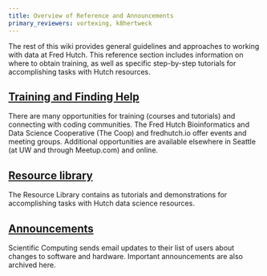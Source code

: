 ```yaml
---
title: Overview of Reference and Announcements
primary_reviewers: vortexing, k8hertweck
---
```

The rest of this wiki provides general guidelines and approaches to working with data at Fred Hutch. This reference section includes information on where to obtain training, as well as specific step-by-step tutorials for accomplishing tasks with Hutch resources.

## [Training and Finding Help](/scicomputing/reference_training/)

There are many opportunities for training (courses and tutorials) and connecting with coding communities. The Fred Hutch Bioinformatics and Data Science Cooperative (The Coop) and fredhutch.io offer events and meeting groups. Additional opportunities are available elsewhere in Seattle (at UW and through Meetup.com) and online.


## [Resource library](/compdemos/)

The Resource Library contains as tutorials and demonstrations for accomplishing tasks with Hutch data science resources.

## [Announcements](/scicompannounce/)

Scientific Computing sends email updates to their list of users about changes to software and hardware. Important announcements are also archived here.